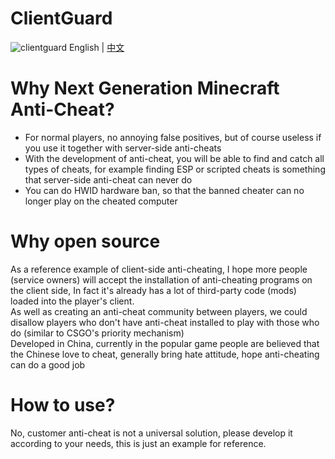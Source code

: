 # ClientGuard
![clientguard](https://user-images.githubusercontent.com/36127740/188037484-2e04fea4-e609-471c-9733-0bd4861f6865.png)
English | [中文](https://github.com/Dmitri233/ClientGuard/blob/main/README_CN.md)
# Why Next Generation Minecraft Anti-Cheat?
* For normal players, no annoying false positives, but of course useless if you use it together with server-side anti-cheats
* With the development of anti-cheat, you will be able to find and catch all types of cheats, for example finding ESP or scripted cheats is something that server-side anti-cheat can never do
* You can do HWID hardware ban, so that the banned cheater can no longer play on the cheated computer
# Why open source
As a reference example of client-side anti-cheating, I hope more people (service owners) will accept the installation of anti-cheating programs on the client side, In fact it's already has a lot of third-party code (mods) loaded into the player's client.  
As well as creating an anti-cheat community between players, we could disallow players who don't have anti-cheat installed to play with those who do (similar to CSGO's priority mechanism)  
Developed in China, currently in the popular game people are believed that the Chinese love to cheat, generally bring hate attitude, hope anti-cheating can do a good job
# How to use?
No, customer anti-cheat is not a universal solution, please develop it according to your needs, this is just an example for reference.